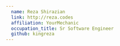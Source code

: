 ```yaml
---
  name: Reza Shirazian
  link: http://reza.codes
  affiliation: YourMechanic
  occupation_title: Sr Software Engineer
  github: kingreza
---
```

